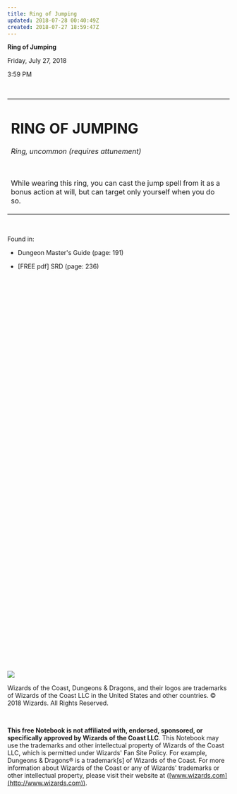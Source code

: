```yaml
---
title: Ring of Jumping
updated: 2018-07-28 00:40:49Z
created: 2018-07-27 18:59:47Z
---
```


**Ring of Jumping**

Friday, July 27, 2018

3:59 PM

 

<table><tbody><tr class="odd"><td><h1 id="ring-of-jumping"><strong>RING OF JUMPING</strong></h1><p><em>Ring, uncommon (requires attunement)</em></p><p> </p><p>While wearing this ring, you can cast the jump spell from it as a bonus action at will, but can target only yourself when you do so.</p></td></tr></tbody></table>

 

Found in:

-   Dungeon Master's Guide (page: 191)

-   \[FREE pdf\] SRD (page: 236)

##  

 

 

 

 

 

 

 

 

 

 

 

 

 

 

 

 

 

 

 

 

 

 

 

 

 

 

 

![](tmp\media\image1.png)

Wizards of the Coast, Dungeons & Dragons, and their logos are trademarks of Wizards of the Coast LLC in the United States and other countries. © 2018 Wizards. All Rights Reserved.

 

**This free Notebook is not affiliated with, endorsed, sponsored, or specifically approved by Wizards of the Coast LLC**. This Notebook may use the trademarks and other intellectual property of Wizards of the Coast LLC, which is permitted under Wizards' Fan Site Policy. For example, Dungeons & Dragons® is a trademark\[s\] of Wizards of the Coast. For more information about Wizards of the Coast or any of Wizards' trademarks or other intellectual property, please visit their website at ([www.wizards.com](http://www.wizards.com)).
